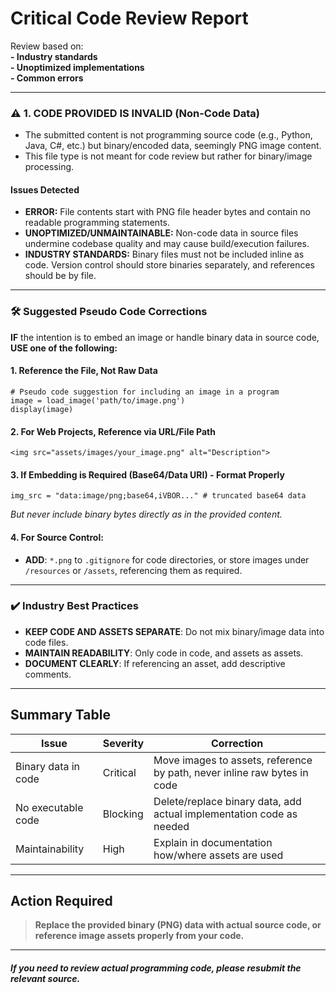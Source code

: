 # **Critical Code Review Report**

Review based on:  
**- Industry standards**  
**- Unoptimized implementations**  
**- Common errors**

---

### ⚠️ 1. CODE PROVIDED IS INVALID (Non-Code Data)

- The submitted content is not programming source code (e.g., Python, Java, C#, etc.) but binary/encoded data, seemingly PNG image content.
- This file type is not meant for code review but rather for binary/image processing.

#### **Issues Detected**

- **ERROR:** File contents start with PNG file header bytes and contain no readable programming statements.
- **UNOPTIMIZED/UNMAINTAINABLE:** Non-code data in source files undermine codebase quality and may cause build/execution failures.
- **INDUSTRY STANDARDS:** Binary files must not be included inline as code. Version control should store binaries separately, and references should be by file.

---

### 🛠️ Suggested Pseudo Code Corrections

**IF** the intention is to embed an image or handle binary data in source code, **USE one of the following:**

#### 1. Reference the File, Not Raw Data
```pseudo
# Pseudo code suggestion for including an image in a program
image = load_image('path/to/image.png') 
display(image)
```

#### 2. For Web Projects, Reference via URL/File Path
```pseudo
<img src="assets/images/your_image.png" alt="Description">
```

#### 3. If Embedding is Required (Base64/Data URI) - Format Properly
```pseudo
img_src = "data:image/png;base64,iVBOR..." # truncated base64 data
```
*But never include binary bytes directly as in the provided content.*

#### 4. For Source Control:  
- **ADD**: `*.png` to `.gitignore` for code directories, or store images under `/resources` or `/assets`, referencing them as required.

---

### ✔️ **Industry Best Practices**

- **KEEP CODE AND ASSETS SEPARATE**: Do not mix binary/image data into code files.
- **MAINTAIN READABILITY**: Only code in code, and assets as assets.
- **DOCUMENT CLEARLY**: If referencing an asset, add descriptive comments.

---

## **Summary Table**

| Issue         | Severity | Correction                                                                        |
| ------------- | -------- | --------------------------------------------------------------------------------- |
| Binary data in code | Critical | Move images to assets, reference by path, never inline raw bytes in code      |
| No executable code  | Blocking | Delete/replace binary data, add actual implementation code as needed          |
| Maintainability    | High     | Explain in documentation how/where assets are used                            |

---

## **Action Required**

> **Replace the provided binary (PNG) data with actual source code, or reference image assets properly from your code.**

---

##### If you need to review actual programming code, **please resubmit the relevant source.**